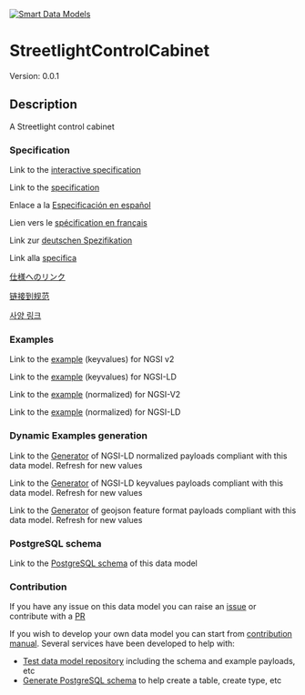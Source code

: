 [![Smart Data Models](https://smartdatamodels.org/wp-content/uploads/2022/01/SmartDataModels_logo.png "Logo")](https://smartdatamodels.org)
# StreetlightControlCabinet
Version: 0.0.1

## Description 

A Streetlight control cabinet
### Specification

Link to the [interactive specification](https://swagger.lab.fiware.org/?url=https://smart-data-models.github.io/dataModel.Streetlighting/StreetlightControlCabinet/swagger.yaml)

Link to the [specification](https://github.com/smart-data-models/dataModel.Streetlighting/blob/master/StreetlightControlCabinet/doc/spec.md)

Enlace a la [Especificación en español](https://github.com/smart-data-models/dataModel.Streetlighting/blob/master/StreetlightControlCabinet/doc/spec_ES.md)

Lien vers le [spécification en français](https://github.com/smart-data-models/dataModel.Streetlighting/blob/master/StreetlightControlCabinet/doc/spec_FR.md)

Link zur [deutschen Spezifikation](https://github.com/smart-data-models/dataModel.Streetlighting/blob/master/StreetlightControlCabinet/doc/spec_DE.md)

Link alla [specifica](https://github.com/smart-data-models/dataModel.Streetlighting/blob/master/StreetlightControlCabinet/doc/spec_IT.md)

[仕様へのリンク](https://github.com/smart-data-models/dataModel.Streetlighting/blob/master/StreetlightControlCabinet/doc/spec_JA.md)

[链接到规范](https://github.com/smart-data-models/dataModel.Streetlighting/blob/master/StreetlightControlCabinet/doc/spec_ZH.md)

[사양 링크](https://github.com/smart-data-models/dataModel.Streetlighting/blob/master/StreetlightControlCabinet/doc/spec_KO.md)
### Examples

Link to the [example](https://smart-data-models.github.io/dataModel.Streetlighting/StreetlightControlCabinet/examples/example.json) (keyvalues) for NGSI v2

Link to the [example](https://smart-data-models.github.io/dataModel.Streetlighting/StreetlightControlCabinet/examples/example.jsonld) (keyvalues) for NGSI-LD

Link to the [example](https://smart-data-models.github.io/dataModel.Streetlighting/StreetlightControlCabinet/examples/example-normalized.json) (normalized) for NGSI-V2

Link to the [example](https://smart-data-models.github.io/dataModel.Streetlighting/StreetlightControlCabinet/examples/example-normalized.jsonld) (normalized) for NGSI-LD
### Dynamic Examples generation

Link to the [Generator](https://smartdatamodels.org/extra/ngsi-ld_generator.php?schemaUrl=https://raw.githubusercontent.com/smart-data-models/dataModel.Streetlighting/master/StreetlightControlCabinet/schema.json&email=info@smartdatamodels.org) of NGSI-LD normalized payloads compliant with this data model. Refresh for new values

Link to the [Generator](https://smartdatamodels.org/extra/ngsi-ld_generator_keyvalues.php?schemaUrl=https://raw.githubusercontent.com/smart-data-models/dataModel.Streetlighting/master/StreetlightControlCabinet/schema.json&email=info@smartdatamodels.org) of NGSI-LD keyvalues payloads compliant with this data model. Refresh for new values

Link to the [Generator](https://smartdatamodels.org/extra/geojson_features_generator.php?schemaUrl=https://raw.githubusercontent.com/smart-data-models/dataModel.Streetlighting/master/StreetlightControlCabinet/schema.json&email=info@smartdatamodels.org) of geojson feature format payloads compliant with this data model. Refresh for new values
### PostgreSQL schema

Link to the [PostgreSQL schema](https://github.com/smart-data-models/dataModel.Streetlighting/blob/master/StreetlightControlCabinet/schema.sql) of this data model
### Contribution

 If you have any issue on this data model you can raise an [issue](https://github.com/smart-data-models/dataModel.Streetlighting/issues)  or contribute with a [PR](https://github.com/smart-data-models/dataModel.Streetlighting/pulls)

 If you wish to develop your own data model you can start from [contribution manual](https://bit.ly/contribution_manual). Several services have been developed to help with: 
 - [Test data model repository](https://smartdatamodels.org/index.php/data-models-contribution-api/) including the schema and example payloads, etc
 - [Generate PostgreSQL schema](https://smartdatamodels.org/index.php/sql-service/) to help create a table, create type, etc